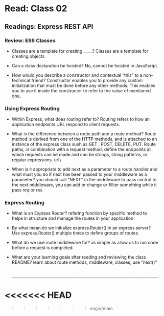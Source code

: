 # Read: Class 02

## Readings: Express REST API

### Review: ES6 Classes

- Classes are a template for creating ____.? Classes are a template for creating objects.

- Can a class declaration be hoisted? No, cannot be hoisted in JavaScript.

- How would you describe a constructor and contextual “this” to a non-technical friend?
Constructor enables you to provide any custom initialization that must be done before any other methods.
This enables you to use it inside the constructor to refer to the value of mentioned one.

### Using Express Routing

- Within Express, what does routing refer to? Routing refers to how an application endpoints URL respond to client requests.

- What is the difference between a route path and a route method?
Route method is derived from one of the HTTP methods, and is attached to an instance of the express class
sush as GET , POST, DELETE, PUT.
Route paths, in combination with a request method, define the endpoints at which requests can be made and can be strings, string patterns, or regular expressions. url\

- When is it appropriate to add next as a parameter to a route handler and what must you do if next has been passed to your middleware as a parameter?
you should call "NEXT" in the middleware to pass control to the next middleware, you can add or change or fillter  something while it pass req or res.

### Express Routing

- What is an Express Router? refering function by specific method to helps in structure and manage the routes in your application.

- By what mean do we initialize express.Router() in an express server? Use express.Router() multiple times to define groups of routes.

- What do we use route middleware for? as simple as allow us to run code before a request is completed.

- What are your learning goals after reading and reviewing the class README?
learn about route methods, middleware, classes, use "next()"

              ____________________________________________________________________________________________
<<<<<<< HEAD
=======

>>>>>>> origin/main

